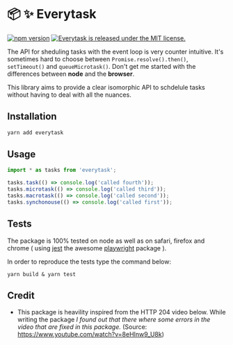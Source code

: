 # :package: :sparkles: Everytask

<p>
  <a href="http://badge.fury.io/js/everytask"><img src="https://badge.fury.io/js/everytask.svg" alt="npm version"></a>
  <a href="https://github.com/iliasbhal/everytask/blob/main/LICENSE">
    <img src="https://img.shields.io/badge/license-MIT-blue.svg" alt="Everytask is released under the MIT license." />
  </a>
</p>


The API for sheduling tasks with the event loop is very counter intuitive.
It's sometimes hard to choose between `Promise.resolve().then()`, `setTimeout()` and `queueMicrotask()`.
Don't get me started with the differences between **node**  and the **browser**.

This library aims to provide a clear isomorphic API to schdelule tasks without having to deal with all the nuances.

## Installation
```bash
yarn add everytask
```

## Usage
```ts
import * as tasks from 'everytask';

tasks.task(() => console.log('called fourth'));
tasks.microtask(() => console.log('called third'));
tasks.macrotask(() => console.log('called second'));
tasks.synchonouse(() => console.log('called first'));
```

## Tests
The package is 100% tested on node as well as on safari, firefox and chrome ( using [jest](https://github.com/facebook/jest) the awesome [playwright](https://github.com/microsoft/playwright) package ).

In order to reproduce the tests type the command below:
```
yarn build & yarn test
```

## Credit
- This package is heavility inspired from the HTTP 204 video below. While writing the package *I found out that there where some errors in the video that are fixed in this package.* 
(Source: https://www.youtube.com/watch?v=8eHInw9_U8k)
